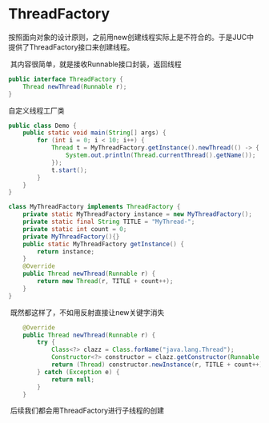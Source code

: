 # ThreadFactory

​	按照面向对象的设计原则，之前用new创建线程实际上是不符合的。于是JUC中提供了ThreadFactory接口来创建线程。

​	其内容很简单，就是接收Runnable接口封装，返回线程

```java
public interface ThreadFactory {
    Thread newThread(Runnable r);
}
```





自定义线程工厂类

```java
public class Demo {
    public static void main(String[] args) {
        for (int i = 0; i < 10; i++) {
            Thread t = MyThreadFactory.getInstance().newThread(() -> {
                System.out.println(Thread.currentThread().getName());
            });
            t.start();
        }
    }
}

class MyThreadFactory implements ThreadFactory {
    private static MyThreadFactory instance = new MyThreadFactory();
    private static final String TITLE = "MyThread-";
    private static int count = 0;
    private MyThreadFactory(){}
    public static MyThreadFactory getInstance() {
        return instance;
    }
    @Override
    public Thread newThread(Runnable r) {
        return new Thread(r, TITLE + count++);
    }
}
```





​	既然都这样了，不如用反射直接让new关键字消失

```java
    @Override
    public Thread newThread(Runnable r) {
        try {
            Class<?> clazz = Class.forName("java.lang.Thread");
            Constructor<?> constructor = clazz.getConstructor(Runnable.class, String.class);
            return (Thread) constructor.newInstance(r, TITLE + count++);
        } catch (Exception e) {
            return null;
        }
    }
```



​	后续我们都会用ThreadFactory进行子线程的创建







